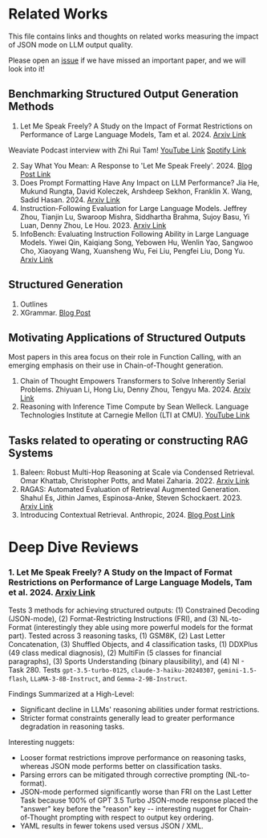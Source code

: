 # Related Works
This file contains links and thoughts on related works measuring the impact of JSON mode on LLM output quality.

Please open an [issue](https://github.com/weaviate/structured-rag/issues/new) if we have missed an important paper, and we will look into it!

## Benchmarking Structured Output Generation Methods
1. Let Me Speak Freely? A Study on the Impact of Format Restrictions on Performance of Large Language Models, Tam et al. 2024. [Arxiv Link](https://arxiv.org/pdf/2408.02442)

Weaviate Podcast interview with Zhi Rui Tam! [YouTube Link](https://www.youtube.com/watch?v=UsVIX9NJ_a4) [Spotify Link](https://spotifyanchor-web.app.link/e/KkmrH99LkOb)

2. Say What You Mean: A Response to 'Let Me Speak Freely'. 2024. [Blog Post Link](https://blog.dottxt.co/say-what-you-mean.html)
3. Does Prompt Formatting Have Any Impact on LLM Performance? Jia He, Mukund Rungta, David Koleczek, Arshdeep Sekhon, Franklin X. Wang, Sadid Hasan. 2024. [Arxiv Link](https://arxiv.org/pdf/2411.10541)
4. Instruction-Following Evaluation for Large Language Models. Jeffrey Zhou, Tianjin Lu, Swaroop Mishra, Siddhartha Brahma, Sujoy Basu, Yi Luan, Denny Zhou, Le Hou. 2023. [Arxiv Link](https://arxiv.org/abs/2311.07911)
5. InfoBench: Evaluating Instruction Following Ability in Large Language Models. Yiwei Qin, Kaiqiang Song, Yebowen Hu, Wenlin Yao, Sangwoo Cho, Xiaoyang Wang, Xuansheng Wu, Fei Liu, Pengfei Liu, Dong Yu. [Arxiv Link](https://arxiv.org/pdf/2401.03601)

## Structured Generation
1. Outlines
2. XGrammar. [Blog Post](https://blog.mlc.ai/2024/11/22/achieving-efficient-flexible-portable-structured-generation-with-xgrammar)

## Motivating Applications of Structured Outputs
Most papers in this area focus on their role in Function Calling, with an emerging emphasis on their use in Chain-of-Thought generation.
1. Chain of Thought Empowers Transformers to Solve Inherently Serial Problems. Zhiyuan Li, Hong Liu, Denny Zhou, Tengyu Ma. 2024. [Arxiv Link](https://arxiv.org/pdf/2402.12875)
2. Reasoning with Inference Time Compute by Sean Welleck. Language Technologies Institute at Carnegie Mellon (LTI at CMU). [YouTube Link](https://www.youtube.com/watch?v=lGr-O2rK7WQ)

## Tasks related to operating or constructing RAG Systems
1. Baleen: Robust Multi-Hop Reasoning at Scale via Condensed Retrieval. Omar Khattab, Christopher Potts, and Matei Zaharia. 2022. [Arxiv Link](https://arxiv.org/pdf/2101.00436)
2. RAGAS: Automated Evaluation of Retrieval Augmented Generation. Shahul Es, Jithin James, Espinosa-Anke, Steven Schockaert. 2023. [Arxiv Link](https://arxiv.org/abs/2309.15217)
3. Introducing Contextual Retrieval. Anthropic, 2024. [Blog Post Link](https://www.anthropic.com/news/contextual-retrieval)

# Deep Dive Reviews

### 1. Let Me Speak Freely? A Study on the Impact of Format Restrictions on Performance of Large Language Models, Tam et al. 2024. [Arxiv Link](https://arxiv.org/pdf/2408.02442)

Tests 3 methods for achieving structured outputs: (1) Constrained Decoding (JSON-mode), (2) Format-Restricting Instructions (FRI), and (3) NL-to-Format (interestingly they able using more powerful models for the format part). Tested across 3 reasoning tasks, (1) GSM8K, (2) Last Letter Concatenation, (3) Shuffled Objects, and 4 classification tasks, (1) DDXPlus (49 class medical diagnosis), (2) MultiFin (5 classes for financial paragraphs), (3) Sports Understanding (binary plausibility), and (4) NI - Task 280. Tests `gpt-3.5-turbo-0125`, `claude-3-haiku-20240307`, `gemini-1.5-flash`, `LLaMA-3-8B-Instruct`, and `Gemma-2-9B-Instruct`.

Findings Summarized at a High-Level:
- Significant decline in LLMs' reasoning abilities under format restrictions.
- Stricter format constraints generally lead to greater performance degradation in reasoning tasks.

Interesting nuggets:
- Looser format restrictions improve performance on reasoning tasks, whereas JSON mode performs better on classification tasks.
- Parsing errors can be mitigated through corrective prompting (NL-to-format).
- JSON-mode performed significantly worse than FRI on the Last Letter Task because 100% of GPT 3.5 Turbo JSON-mode response placed the "answer" key before the "reason" key -- interesting nugget for Chain-of-Thought prompting with respect to output key ordering.
- YAML results in fewer tokens used versus JSON / XML.

